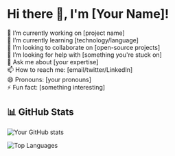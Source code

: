 # Hi there 👋, I'm [Your Name]!

🔭 I’m currently working on [project name]  
🌱 I’m currently learning [technology/language]  
👯 I’m looking to collaborate on [open-source projects]  
🤔 I’m looking for help with [something you're stuck on]  
💬 Ask me about [your expertise]  
📫 How to reach me: [email/twitter/LinkedIn]  
😄 Pronouns: [your pronouns]  
⚡ Fun fact: [something interesting]  



## 📊 GitHub Stats
![Your GitHub stats](https://github-readme-stats.vercel.app/api?username=Phantasiae-git&show_icons=true&include_all_commits=true&theme=tokyonight&bg_color=0D1117&custom_title=Phanta's%20stats%20😼:&hide_border=true)

![Top Languages](https://github-readme-stats.vercel.app/api/top-langs/?username=Phantasiae-git&layout=compact&theme=tokyonight)
